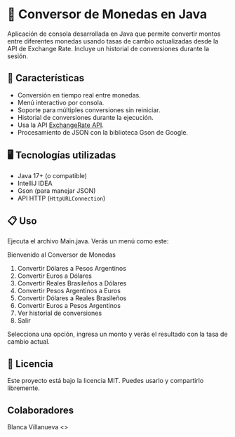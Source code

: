 # 💱 Conversor de Monedas en Java

Aplicación de consola desarrollada en Java que permite convertir montos entre diferentes monedas usando tasas de cambio actualizadas desde la API de Exchange Rate. Incluye un historial de conversiones durante la sesión.

## 🚀 Características

- Conversión en tiempo real entre monedas.
- Menú interactivo por consola.
- Soporte para múltiples conversiones sin reiniciar.
- Historial de conversiones durante la ejecución.
- Usa la API [ExchangeRate API](https://www.exchangerate-api.com/).
- Procesamiento de JSON con la biblioteca Gson de Google.

## 🖥️ Tecnologías utilizadas

- Java 17+ (o compatible)
- IntelliJ IDEA
- Gson (para manejar JSON)
- API HTTP (`HttpURLConnection`)

## 📋 Uso
Ejecuta el archivo Main.java. Verás un menú como este:

Bienvenido al Conversor de Monedas
1. Convertir Dólares a Pesos Argentinos
2. Convertir Euros a Dólares
3. Convertir Reales Brasileños a Dólares
4. Convertir Pesos Argentinos a Euros
5. Convertir Dólares a Reales Brasileños
6. Convertir Euros a Pesos Argentinos
7. Ver historial de conversiones
9. Salir

Selecciona una opción, ingresa un monto y verás el resultado con la tasa de cambio actual.

## 📝 Licencia

Este proyecto está bajo la licencia MIT. Puedes usarlo y compartirlo libremente.

## Colaboradores 

Blanca Villanueva <<Estudiante de Alura>>







